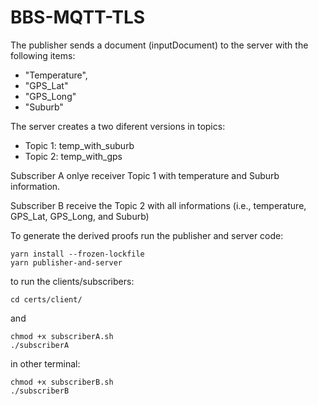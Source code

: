 # BBS-MQTT-TLS

The publisher sends a document (inputDocument) to the server with the following items:

* "Temperature",
* "GPS_Lat"
* "GPS_Long"
* "Suburb"

The server creates a two diferent versions in topics:

* Topic 1: temp_with_suburb
* Topic 2: temp_with_gps


Subscriber A onlye receiver Topic 1 with temperature and Suburb information.

Subscriber B receive the Topic 2 with all informations (i.e., temperature, GPS_Lat, GPS_Long, and Suburb)


To generate the derived proofs run the publisher and server code:

```
yarn install --frozen-lockfile
yarn publisher-and-server

```

to run the clients/subscribers:

``` 
cd certs/client/ 
```

and

```
chmod +x subscriberA.sh 
./subscriberA
```
in other terminal:

```
chmod +x subscriberB.sh 
./subscriberB
```


